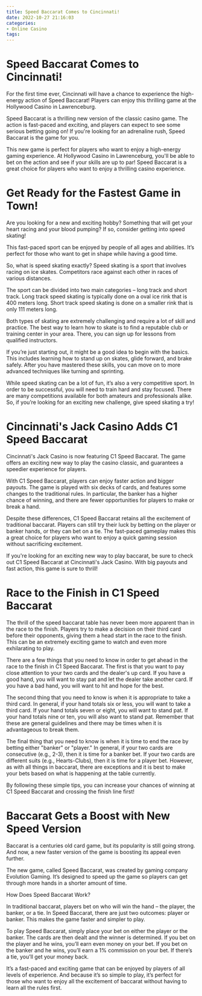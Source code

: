 ```yaml
---
title: Speed Baccarat Comes to Cincinnati!
date: 2022-10-27 21:16:03
categories:
- Online Casino
tags:
---
```



#  Speed Baccarat Comes to Cincinnati!

For the first time ever, Cincinnati will have a chance to experience the high-energy action of Speed Baccarat! Players can enjoy this thrilling game at the Hollywood Casino in Lawrenceburg.

Speed Baccarat is a thrilling new version of the classic casino game. The action is fast-paced and exciting, and players can expect to see some serious betting going on! If you're looking for an adrenaline rush, Speed Baccarat is the game for you.

This new game is perfect for players who want to enjoy a high-energy gaming experience. At Hollywood Casino in Lawrenceburg, you'll be able to bet on the action and see if your skills are up to par! Speed Baccarat is a great choice for players who want to enjoy a thrilling casino experience.

#  Get Ready for the Fastest Game in Town!

Are you looking for a new and exciting hobby? Something that will get your heart racing and your blood pumping? If so, consider getting into speed skating!

This fast-paced sport can be enjoyed by people of all ages and abilities. It’s perfect for those who want to get in shape while having a good time.

So, what is speed skating exactly? Speed skating is a sport that involves racing on ice skates. Competitors race against each other in races of various distances.

The sport can be divided into two main categories – long track and short track. Long track speed skating is typically done on a oval ice rink that is 400 meters long. Short track speed skating is done on a smaller rink that is only 111 meters long.

Both types of skating are extremely challenging and require a lot of skill and practice. The best way to learn how to skate is to find a reputable club or training center in your area. There, you can sign up for lessons from qualified instructors.

If you’re just starting out, it might be a good idea to begin with the basics. This includes learning how to stand up on skates, glide forward, and brake safely. After you have mastered these skills, you can move on to more advanced techniques like turning and sprinting.

While speed skating can be a lot of fun, it’s also a very competitive sport. In order to be successful, you will need to train hard and stay focused. There are many competitions available for both amateurs and professionals alike. So, if you’re looking for an exciting new challenge, give speed skating a try!

#  Cincinnati's Jack Casino Adds C1 Speed Baccarat

Cincinnati's Jack Casino is now featuring C1 Speed Baccarat. The game offers an exciting new way to play the casino classic, and guarantees a speedier experience for players.

With C1 Speed Baccarat, players can enjoy faster action and bigger payouts. The game is played with six decks of cards, and features some changes to the traditional rules. In particular, the banker has a higher chance of winning, and there are fewer opportunities for players to make or break a hand.

Despite these differences, C1 Speed Baccarat retains all the excitement of traditional baccarat. Players can still try their luck by betting on the player or banker hands, or they can bet on a tie. The fast-paced gameplay makes this a great choice for players who want to enjoy a quick gaming session without sacrificing excitement.

If you're looking for an exciting new way to play baccarat, be sure to check out C1 Speed Baccarat at Cincinnati's Jack Casino. With big payouts and fast action, this game is sure to thrill!

#  Race to the Finish in C1 Speed Baccarat




The thrill of the speed baccarat table has never been more apparent than in the race to the finish. Players try to make a decision on their third card before their opponents, giving them a head start in the race to the finish. This can be an extremely exciting game to watch and even more exhilarating to play.

There are a few things that you need to know in order to get ahead in the race to the finish in C1 Speed Baccarat. The first is that you want to pay close attention to your two cards and the dealer's up card. If you have a good hand, you will want to stay pat and let the dealer take another card. If you have a bad hand, you will want to hit and hope for the best.

The second thing that you need to know is when it is appropriate to take a third card. In general, if your hand totals six or less, you will want to take a third card. If your hand totals seven or eight, you will want to stand pat. If your hand totals nine or ten, you will also want to stand pat. Remember that these are general guidelines and there may be times when it is advantageous to break them.

The final thing that you need to know is when it is time to end the race by betting either "banker" or "player." In general, if your two cards are consecutive (e.g., 2-3), then it is time for a banker bet. If your two cards are different suits (e.g., Hearts-Clubs), then it is time for a player bet. However, as with all things in baccarat, there are exceptions and it is best to make your bets based on what is happening at the table currently.

By following these simple tips, you can increase your chances of winning at C1 Speed Baccarat and crossing the finish line first!

#  Baccarat Gets a Boost with New Speed Version

Baccarat is a centuries old card game, but its popularity is still going strong. And now, a new faster version of the game is boosting its appeal even further.

The new game, called Speed Baccarat, was created by gaming company Evolution Gaming. It’s designed to speed up the game so players can get through more hands in a shorter amount of time.

How Does Speed Baccarat Work?

In traditional baccarat, players bet on who will win the hand – the player, the banker, or a tie. In Speed Baccarat, there are just two outcomes: player or banker. This makes the game faster and simpler to play.

To play Speed Baccarat, simply place your bet on either the player or the banker. The cards are then dealt and the winner is determined. If you bet on the player and he wins, you’ll earn even money on your bet. If you bet on the banker and he wins, you’ll earn a 1% commission on your bet. If there’s a tie, you’ll get your money back.

It’s a fast-paced and exciting game that can be enjoyed by players of all levels of experience. And because it’s so simple to play, it’s perfect for those who want to enjoy all the excitement of baccarat without having to learn all the rules first.